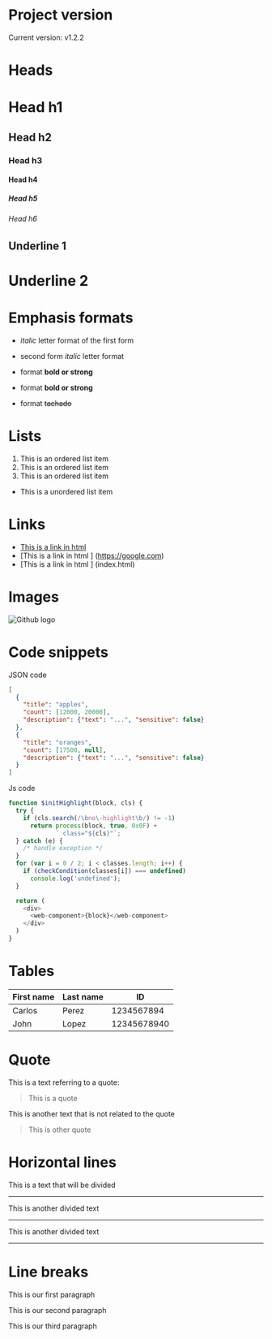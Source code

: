 # Project version
Current version: v1.2.2
# Heads

# Head h1
## Head h2
### Head h3
#### Head h4
##### Head h5
###### Head h6

Underline 1
-----------

Underline 2
===========
# Emphasis formats

- *italic* letter format of the first form

- second form _italic_ letter format

- format **bold or strong**
- format ____bold or strong____
- format ~~tachado~~

# Lists
1. This is an ordered list item
2. This is an ordered list item
3. This is an ordered list item
- This is a unordered list item

# Links
- <a href="https://google.com"> This is a link in html </a>
- [This is a link in html ] (https://google.com)
- [This is a link in html ] (index.html)


# Images
![Github logo](https://cdn-icons-png.flaticon.com/512/25/25231.png)


# Code snippets
JSON code
```JSON
[
  {
    "title": "apples",
    "count": [12000, 20000],
    "description": {"text": "...", "sensitive": false}
  },
  {
    "title": "oranges",
    "count": [17500, null],
    "description": {"text": "...", "sensitive": false}
  }
]


```

Js code

```Javascript
function $initHighlight(block, cls) {
  try {
    if (cls.search(/\bno\-highlight\b/) != -1)
      return process(block, true, 0x0F) +
             ` class="${cls}"`;
  } catch (e) {
    /* handle exception */
  }
  for (var i = 0 / 2; i < classes.length; i++) {
    if (checkCondition(classes[i]) === undefined)
      console.log('undefined');
  }

  return (
    <div>
      <web-component>{block}</web-component>
    </div>
  )
}

```


# Tables
| First name | Last name | ID |
|------------|-----------|------|
|Carlos|Perez|1234567894|
|John|Lopez|12345678940|

# Quote

This is a text referring to a quote:
> This is a quote

This is another text that is not related to the quote
> This is other quote

# Horizontal lines
This is a text that will be divided

---

This is another divided text
***

This is another divided text
___

# Line breaks
This is our first paragraph

This is our second paragraph

This is our third paragraph 